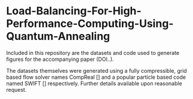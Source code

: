 # Load-Balancing-For-High-Performance-Computing-Using-Quantum-Annealing

Included in this repository are the datasets and code used to generate figures for the accompanying paper (DOI..). 

The datasets themselves were generated using a fully compressible, grid based flow solver names CompReal [] and a popular particle based code named SWIFT [] respectively. Further details available upon reasonable request.  
